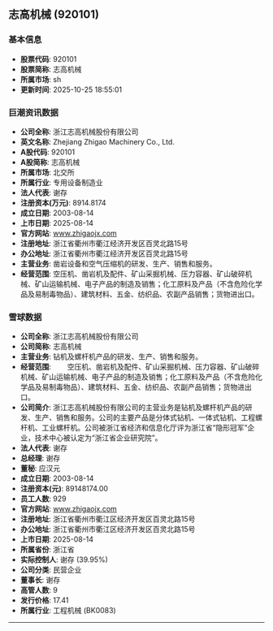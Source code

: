 ## 志高机械 (920101)

### 基本信息

- **股票代码**: 920101
- **股票简称**: 志高机械
- **所属市场**: sh
- **更新时间**: 2025-10-25 18:55:01

### 巨潮资讯数据

- **公司全称**: 浙江志高机械股份有限公司
- **英文名称**: Zhejiang Zhigao Machinery Co., Ltd.
- **A股代码**: 920101
- **A股简称**: 志高机械
- **所属市场**: 北交所
- **所属行业**: 专用设备制造业
- **法人代表**: 谢存
- **注册资本(万元)**: 8914.8174
- **成立日期**: 2003-08-14
- **上市日期**: 2025-08-14
- **官方网站**: www.zhigaojx.com
- **注册地址**: 浙江省衢州市衢江经济开发区百灵北路15号
- **办公地址**: 浙江省衢州市衢江经济开发区百灵北路15号
- **主营业务**: 凿岩设备和空气压缩机的研发、生产、销售和服务。
- **经营范围**: 空压机、凿岩机及配件、矿山采掘机械、压力容器、矿山破碎机械、矿山运输机械、电子产品的制造及销售；化工原料及产品（不含危险化学品及易制毒物品）、建筑材料、五金、纺织品、农副产品销售；货物进出口。

### 雪球数据

- **公司全称**: 浙江志高机械股份有限公司
- **公司简称**: 志高机械
- **主营业务**: 钻机及螺杆机产品的研发、生产、销售和服务。
- **经营范围**: 　　空压机、凿岩机及配件、矿山采掘机械、压力容器、矿山破碎机械、矿山运输机械、电子产品的制造及销售；化工原料及产品（不含危险化学品及易制毒物品）、建筑材料、五金、纺织品、农副产品销售；货物进出口。
- **公司简介**: 浙江志高机械股份有限公司的主营业务是钻机及螺杆机产品的研发、生产、销售和服务。公司的主要产品是分体式钻机、一体式钻机、工程螺杆机、工业螺杆机。公司被浙江省经济和信息化厅评为浙江省“隐形冠军”企业，技术中心被认定为“浙江省企业研究院”。
- **法人代表**: 谢存
- **总经理**: 谢存
- **董秘**: 应汉元
- **成立日期**: 2003-08-14
- **注册资本(元)**: 89148174.00
- **员工人数**: 929
- **官方网站**: www.zhigaojx.com
- **注册地址**: 浙江省衢州市衢江区经济开发区百灵北路15号
- **办公地址**: 浙江省衢州市衢江区经济开发区百灵北路15号
- **上市日期**: 2025-08-14
- **所属省份**: 浙江省
- **实际控制人**: 谢存 (39.95%)
- **公司分类**: 民营企业
- **董事长**: 谢存
- **高管人数**: 9
- **发行价格**: 17.41
- **所属行业**: 工程机械 (BK0083)

---